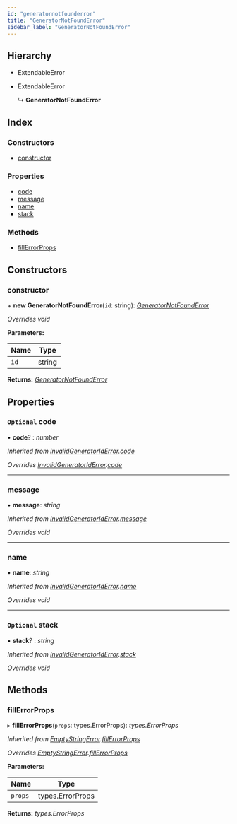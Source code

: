 ```yaml
---
id: "generatornotfounderror"
title: "GeneratorNotFoundError"
sidebar_label: "GeneratorNotFoundError"
---
```


## Hierarchy

* ExtendableError

* ExtendableError

  ↳ **GeneratorNotFoundError**

## Index

### Constructors

* [constructor](generatornotfounderror.md#constructor)

### Properties

* [code](generatornotfounderror.md#optional-code)
* [message](generatornotfounderror.md#message)
* [name](generatornotfounderror.md#name)
* [stack](generatornotfounderror.md#optional-stack)

### Methods

* [fillErrorProps](generatornotfounderror.md#fillerrorprops)

## Constructors

###  constructor

\+ **new GeneratorNotFoundError**(`id`: string): *[GeneratorNotFoundError](generatornotfounderror.md)*

*Overrides void*

**Parameters:**

Name | Type |
------ | ------ |
`id` | string |

**Returns:** *[GeneratorNotFoundError](generatornotfounderror.md)*

## Properties

### `Optional` code

• **code**? : *number*

*Inherited from [InvalidGeneratorIdError](invalidgeneratoriderror.md).[code](invalidgeneratoriderror.md#optional-code)*

*Overrides [InvalidGeneratorIdError](invalidgeneratoriderror.md).[code](invalidgeneratoriderror.md#optional-code)*

___

###  message

• **message**: *string*

*Inherited from [InvalidGeneratorIdError](invalidgeneratoriderror.md).[message](invalidgeneratoriderror.md#message)*

*Overrides void*

___

###  name

• **name**: *string*

*Inherited from [InvalidGeneratorIdError](invalidgeneratoriderror.md).[name](invalidgeneratoriderror.md#name)*

*Overrides void*

___

### `Optional` stack

• **stack**? : *string*

*Inherited from [InvalidGeneratorIdError](invalidgeneratoriderror.md).[stack](invalidgeneratoriderror.md#optional-stack)*

*Overrides void*

## Methods

###  fillErrorProps

▸ **fillErrorProps**(`props`: types.ErrorProps): *types.ErrorProps*

*Inherited from [EmptyStringError](emptystringerror.md).[fillErrorProps](emptystringerror.md#fillerrorprops)*

*Overrides [EmptyStringError](emptystringerror.md).[fillErrorProps](emptystringerror.md#fillerrorprops)*

**Parameters:**

Name | Type |
------ | ------ |
`props` | types.ErrorProps |

**Returns:** *types.ErrorProps*
